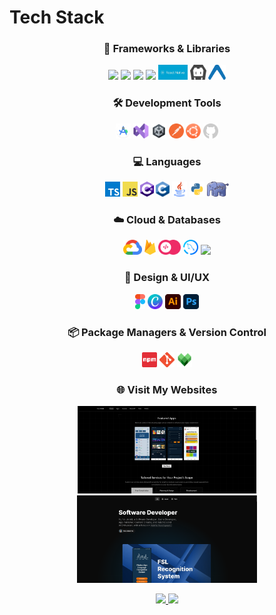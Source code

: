 # Tech Stack

### <p align="center">🚀 Frameworks & Libraries</p>

<p align="center">
  <img src="https://cdn.jsdelivr.net/gh/devicons/devicon@latest/icons/react/react-original-wordmark.svg" height="24"/>
  <img src="https://cdn.jsdelivr.net/gh/devicons/devicon@latest/icons/svelte/svelte-original.svg" height="24"/>
  <img src="https://cdn.jsdelivr.net/gh/devicons/devicon@latest/icons/nextjs/nextjs-original.svg" height="24"/>  
  <img src="https://cdn.jsdelivr.net/gh/devicons/devicon@latest/icons/laravel/laravel-original.svg" height="24"/>   
  <img src="graphics/reactnative.png" alt="React Native" height="24"> 
  <img src="graphics/cordova.png" alt="Cordova" height="24"> 
  <img src="graphics/expo.png" alt="Expo" height="24">
</p>

### <p align="center">🛠 Development Tools</p>

<p align="center">
  <img src="graphics/android-studio.png" alt="Android Studio" height="24">
  <img src="graphics/vs.png" alt="Visual Studio" height="24">
  <img src="graphics/unity.png" alt="Unity" height="24">
  <img src="graphics/postman.png" alt="Postman" height="24">
  <img src="graphics/ubuntu.png" alt="Ubuntu" height="24">
  <img src="graphics/github.png" alt="GitHub" height="24">
</p>

### <p align="center">💻 Languages</p>

<p align="center">
  <img src="graphics/typescript.png" alt="TypeScript" height="24">
  <img src="graphics/javascript.png" alt="JavaScript" height="24">
  <img src="graphics/csharp.png" alt="C#" height="24">
  <img src="graphics/c.png" alt="C" height="24">
  <img src="graphics/java.png" alt="Java" height="24">
  <img src="graphics/python.png" alt="Python" height="24">
  <img src="graphics/php.png" alt="PHP" height="24">
</p>

### <p align="center">☁️ Cloud & Databases</p>

<p align="center">
  <img src="graphics/gcp.png" alt="Google Cloud" height="24">
  <img src="graphics/firebase.png" alt="Firebase" height="24">
  <img src="graphics/appwrite.png" alt="Appwrite" height="24">
  <img src="graphics/mysql.png" alt="MySQL" height="24">
  <img src="https://cdn.jsdelivr.net/gh/devicons/devicon@latest/icons/mongodb/mongodb-original.svg" height="24"/>
</p>

### <p align="center">🎨 Design & UI/UX</p>

<p align="center">
  <img src="graphics/figma.png" alt="Figma" height="24">
  <img src="graphics/canva.png" alt="Canva" height="24">
  <img src="graphics/ai.png" alt="Adobe Illustrator" height="24">
  <img src="graphics/ps.png" alt="Photoshop" height="24">
</p>

### <p align="center">📦 Package Managers & Version Control</p>

<p align="center">
  <img src="graphics/npm.png" alt="NPM" height="24">
  <img src="graphics/git.png" alt="Git" height="24">
  <img src="graphics/bazel.png" alt="Bazel" height="24">
</p>

### <p align="center">🌐 Visit My Websites</p>

<p align="center">
  <a href="https://queccicode.xyz/">
    <img src="graphics/site1.png" alt="QuecciCode Website" height="140">
  </a>
  <a href="https://jeraldcasulla.queccicode.xyz/">
    <img src="graphics/site2.png" alt="Personal Website" height="140">
  </a>
</p>

<p align="center">
  <a href="https://queccicode.xyz/">
    <img src="https://img.shields.io/badge/Visit-QuecciCode%20Website-blue?style=for-the-badge">
  </a>
  <a href="https://jeraldcasulla.queccicode.xyz/">
    <img src="https://img.shields.io/badge/Visit-Personal%20Website-green?style=for-the-badge">
  </a>
</p>
